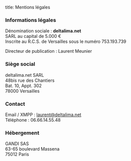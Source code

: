 title: Mentions légales

### Informations légales
Dénomination sociale : **deltalima.net**  
SARL au capital de 5.000 €  
Inscrite au R.C.S. de Versailles sous le numéro 753.193.739  

Directeur de publication : Laurent Meunier

### Siège social
deltalima.net SARL  
48bis rue des Chantiers  
Bat. 10, Appt. 302  
78000 Versailles

### Contact
Email / XMPP : <laurent@deltalima.net>  
Téléphone : 06.66.14.55.48

### Hébergement
GANDI SAS  
63-65 boulevard Massena  
75012 Paris
